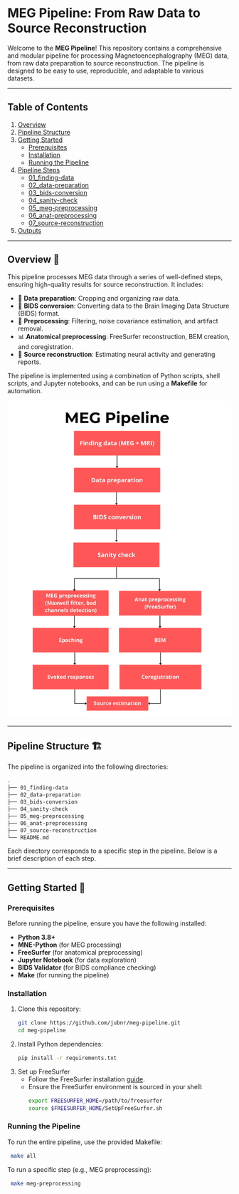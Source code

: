 # MEG Pipeline: From Raw Data to Source Reconstruction

Welcome to the **MEG Pipeline**! This repository contains a comprehensive and modular pipeline for processing Magnetoencephalography (MEG) data, from raw data preparation to source reconstruction. The pipeline is designed to be easy to use, reproducible, and adaptable to various datasets.

---

## Table of Contents
1. [Overview](#overview)
2. [Pipeline Structure](#pipeline-structure)
3. [Getting Started](#getting-started)
   - [Prerequisites](#prerequisites)
   - [Installation](#installation)
   - [Running the Pipeline](#running-the-pipeline)
4. [Pipeline Steps](#pipeline-steps)
   - [01_finding-data](#01_finding-data)
   - [02_data-preparation](#02_data-preparation)
   - [03_bids-conversion](#03_bids-conversion)
   - [04_sanity-check](#04_sanity-check)
   - [05_meg-preprocessing](#05_meg-preprocessing)
   - [06_anat-preprocessing](#06_anat-preprocessing)
   - [07_source-reconstruction](#07_source-reconstruction)
5. [Outputs](#outputs)

---

## Overview 👀

This pipeline processes MEG data through a series of well-defined steps, ensuring high-quality results for source reconstruction. It includes:

- 📂 **Data preparation**: Cropping and organizing raw data.
- 💱 **BIDS conversion**: Converting data to the Brain Imaging Data Structure (BIDS) format.
- 🧹 **Preprocessing**: Filtering, noise covariance estimation, and artifact removal.
- 📊 **Anatomical preprocessing**: FreeSurfer reconstruction, BEM creation, and coregistration.
- 🧠 **Source reconstruction**: Estimating neural activity and generating reports.

The pipeline is implemented using a combination of Python scripts, shell scripts, and Jupyter notebooks, and can be run using a **Makefile** for automation.

![Pipeline Overview](images/pipeline.png "Pipeline Overview")

---

## Pipeline Structure 🏗️

The pipeline is organized into the following directories:
```
.
├── 01_finding-data
├── 02_data-preparation
├── 03_bids-conversion
├── 04_sanity-check
├── 05_meg-preprocessing
├── 06_anat-preprocessing
├── 07_source-reconstruction
└── README.md
```

Each directory corresponds to a specific step in the pipeline. Below is a brief description of each step.

---

## Getting Started 📍

### Prerequisites

Before running the pipeline, ensure you have the following installed:

- **Python 3.8+**
- **MNE-Python** (for MEG processing)
- **FreeSurfer** (for anatomical preprocessing)
- **Jupyter Notebook** (for data exploration)
- **BIDS Validator** (for BIDS compliance checking)
- **Make** (for running the pipeline)

### Installation 

1. Clone this repository:
   ```bash
   git clone https://github.com/jubnr/meg-pipeline.git
   cd meg-pipeline
   ```
2. Install Python dependencies:
   ```bash
   pip install -r requirements.txt
   ```
3. Set up FreeSurfer
    * Follow the FreeSurfer installation [guide](https://surfer.nmr.mgh.harvard.edu/fswiki/DownloadAndInstall).
    * Ensure the FreeSurfer environment is sourced in your shell:
        ```bash
        export FREESURFER_HOME=/path/to/freesurfer
        source $FREESURFER_HOME/SetUpFreeSurfer.sh
        ```

### Running the Pipeline
To run the entire pipeline, use the provided Makefile:
   ```bash
    make all
```

To run a specific step (e.g., MEG preprocessing):
   ```bash
    make meg-preprocessing
```
